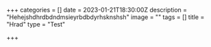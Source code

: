 +++
categories = []
date = 2023-01-21T18:30:00Z
description = "Hehejshdhrdbdndmsieyrbdbdyrhsknshsh"
image = ""
tags = []
title = "Hrad"
type = "Test"

+++
